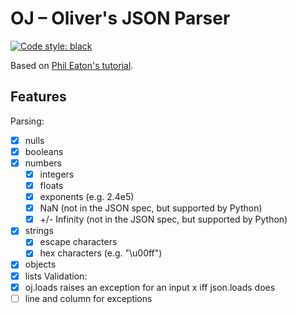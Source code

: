 # OJ – Oliver's JSON Parser

[![Code style: black](https://img.shields.io/badge/code%20style-black-000000.svg)](https://github.com/psf/black)

Based on [Phil Eaton's tutorial](http://notes.eatonphil.com/writing-a-simple-json-parser.html).

## Features

Parsing:
  - [x] nulls
  - [x] booleans
  - [x] numbers
    - [x] integers
    - [x] floats
    - [x] exponents (e.g. 2.4e5)
    - [x] NaN (not in the JSON spec, but supported by Python)
    - [x] +/- Infinity (not in the JSON spec, but supported by Python)
  - [x] strings
    - [x] escape characters
    - [x] hex characters (e.g. "\u00ff")
  - [x] objects
  - [x] lists
Validation:
  - [x] oj.loads raises an exception for an input x iff json.loads does
  - [ ] line and column for exceptions
